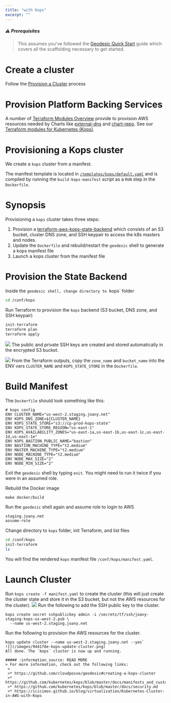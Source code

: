 ```yaml
---
title: "with Kops"
excerpt: ""
---
```


##### :warning: Prerequisites
> This assumes you've followed the [Geodesic Quick Start](doc:geodesic-quick-start) guide which covers all the scaffolding necessary to get started.

# Create a cluster

Follow the [Provision a Cluster](doc:provision-a-cluster) process 

# Provision Platform Backing Services

A number of [Terraform Modules Overview](doc:terraform-modules-overview) provide to provision AWS resources needed by Charts like [external-dns](doc:external-dns) and [chart-repo](doc:chart-repo). See our [Terraform modules for Kubernetes (Kops)](doc:terraform-kubernetes-kops-modules).

# Provisioning a Kops cluster

We create a `kops` cluster from a manifest.

The manifest template is located in [`/templates/kops/default.yaml`](https://github.com/cloudposse/geodesic/blob/master/rootfs/templates/kops/default.yaml)
and is compiled by running the `build-kops-manifest` script as a `RUN` step in the `Dockerfile`.

# Synopsis

Provisioning a `kops` cluster takes three steps:

1. Provision a [terraform-aws-kops-state-backend](doc:terraform-aws-kops-state-backend) which consists of an S3 bucket, cluster DNS zone, and SSH keypair to access the k8s masters and nodes. 
2. Update the `Dockerfile` and rebuild/restart the `geodesic` shell to generate a kops manifest file
3. Launch a kops cluster from the manifest file

# Provision the State Backend

Inside the `geodesic shell, change directory to `kops` folder
```bash
cd /conf/kops
```

Run Terraform to provision the `kops` backend (S3 bucket, DNS zone, and SSH keypair)
```bash
init-terraform
terraform plan
terraform apply
```

![](/images/b5e88dd-joany-staging-kops-state.png)
The public and private SSH keys are created and stored automatically in the encrypted S3 bucket.

![](/images/9d5dc1c-joany-staging-kops-state-ssh-keys.png)
From the Terraform outputs, copy the `zone_name` and `bucket_name` into the ENV vars `CLUSTER_NAME` and `KOPS_STATE_STORE` in the `Dockerfile`.

# Build Manifest

The `Dockerfile` should look something like this:

```docker
# kops config
ENV CLUSTER_NAME="us-west-2.staging.joany.net"
ENV KOPS_DNS_ZONE=${CLUSTER_NAME}
ENV KOPS_STATE_STORE="s3://cp-prod-kops-state"
ENV KOPS_STATE_STORE_REGION="us-east-1"
ENV KOPS_AVAILABILITY_ZONES="us-east-1a,us-east-1b,us-east-1c,us-east-1d,us-east-1e"
ENV KOPS_BASTION_PUBLIC_NAME="bastion"
ENV BASTION_MACHINE_TYPE="t2.medium"
ENV MASTER_MACHINE_TYPE="t2.medium"
ENV NODE_MACHINE_TYPE="t2.medium"
ENV NODE_MAX_SIZE="2"
ENV NODE_MIN_SIZE="2"
```

Exit the `geodesic` shell by typing `exit`. You might need to run it twice if you were in an assumed role.

Rebuild the Docker image
```
make docker/build
```

Run the `geodesic` shell again and assume role to login to AWS
```bash
staging.joany.net
assume-role
```

Change directory to `kops` folder, init Terraform, and list files
```bash
cd /conf/kops
init-terraform
ls
```

You will find the rendered `kops` manifest file `/conf/kops/manifest.yaml`.

# Launch Cluster

Run `kops create -f manifest.yaml` to create the cluster (this will just create the cluster state and store it in the S3 bucket, but not the AWS resources for the cluster).
![](/images/b251e2e-kops-create.png)
Run the following to add the SSH public key to the cluster.
```
kops create secret sshpublickey admin -i /secrets/tf/ssh/joany-staging-kops-us-west-2.pub \
  --name us-west-2.staging.joany.net
```

Run the following to provision the AWS resources for the cluster.
```
kops update cluster --name us-west-2.staging.joany.net --yes` 
![](/images/944178e-kops-update-cluster.png)
All done. The `kops` cluster is now up and running.

##### :information_source: READ MORE
> For more information, check out the following links:
 >
 >* https://github.com/cloudposse/geodesic#creating-a-kops-cluster
 >* https://github.com/kubernetes/kops/blob/master/docs/manifests_and_customizing_via_api.md
 >* https://github.com/kubernetes/kops/blob/master/docs/security.md
 >* https://icicimov.github.io/blog/virtualization/Kubernetes-Cluster-in-AWS-with-Kops
